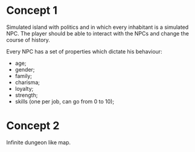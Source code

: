 # Concept 1

Simulated island with politics and in which every inhabitant is a simulated NPC.
The player should be able to interact with the NPCs and change the course of history.

Every NPC has a set of properties which dictate his behaviour:
- age;
- gender;
- family;
- charisma;
- loyalty;
- strength;
- skills (one per job, can go from 0 to 10);

# Concept 2

Infinite dungeon like map.
